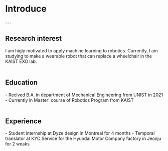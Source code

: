 <head>
<style>
mark { 
  background-color: white;
  color: rgb(51, 87, 128);
}
</style>
</head>

<h1> Introduce </h1>
---

<br>
<h2>Research interest</h2>
I am higly motivated to apply machine learning to robotics. Currently, I am studying to make a wearable robot that can replace a wheelchair in the KAIST EXO lab.

<br>
<br>

<h2>Education</h2>
- Recived B.A. in department of Mechanical Engineering from UNIST in 2021
- Currently in Master' course of Robotics Program from KAIST

<br>
<br>

<h2>Experience</h2>
- Student internship at Dyze design in Montreal for 4 months
- Temporal translator at KYC Service for the Hyundai Motor Company factory in Jeonju for 2 weaks

<!-- <p style="font-size:11px">Page template forked from <a href="https://github.com/evanca/quick-portfolio">evanca</a></p> -->
<!-- Remove above link if you don't want to attibute -->
